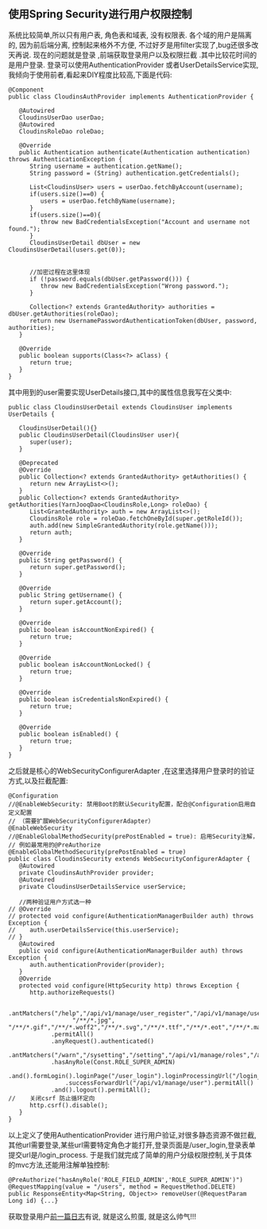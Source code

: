 ##  使用Spring Security进行用户权限控制  
系统比较简单,所以只有用户表, 角色表和域表, 没有权限表. 各个域的用户是隔离的, 因为前后端分离, 控制起来格外不方便, 不过好歹是用filter实现了,bug还很多改天再说.
	现在的问题就是登录 ,前端获取登录用户以及权限拦截 .其中比较花时间的是用户登录.
登录可以使用AuthenticationProvider 或者UserDetailsService实现,我倾向于使用前者,看起来DIY程度比较高,下面是代码:
```
@Component
public class CloudinsAuthProvider implements AuthenticationProvider {
   
   @Autowired
   CloudinsUserDao userDao;
   @Autowired
   CloudinsRoleDao roleDao;
   
   @Override
   public Authentication authenticate(Authentication authentication) throws AuthenticationException {
      String username = authentication.getName();
      String password = (String) authentication.getCredentials();
      
      List<CloudinsUser> users = userDao.fetchByAccount(username);
      if(users.size()==0) {
         users = userDao.fetchByName(username);
      }
      if(users.size()==0){
         throw new BadCredentialsException("Account and username not found.");
      }
      CloudinsUserDetail dbUser = new CloudinsUserDetail(users.get(0));
      
      
      //加密过程在这里体现
      if (!password.equals(dbUser.getPassword())) {
         throw new BadCredentialsException("Wrong password.");
      }
      
      Collection<? extends GrantedAuthority> authorities = dbUser.getAuthorities(roleDao);
      return new UsernamePasswordAuthenticationToken(dbUser, password, authorities);
   }
   
   @Override
   public boolean supports(Class<?> aClass) {
      return true;
   }
}
```

其中用到的user需要实现UserDetails接口,其中的属性信息我写在父类中:
```
public class CloudinsUserDetail extends CloudinsUser implements UserDetails {
   
   CloudinsUserDetail(){}
   public CloudinsUserDetail(CloudinsUser user){
      super(user);
   }
   
   @Deprecated
   @Override
   public Collection<? extends GrantedAuthority> getAuthorities() {
      return new ArrayList<>();
   }
   public Collection<? extends GrantedAuthority> getAuthorities(YarnJooqDao<CloudinsRole,Long> roleDao) {
      List<GrantedAuthority> auth = new ArrayList<>();
      CloudinsRole role = roleDao.fetchOneById(super.getRoleId());
      auth.add(new SimpleGrantedAuthority(role.getName()));
      return auth;
   }
   
   @Override
   public String getPassword() {
      return super.getPassword();
   }
   
   @Override
   public String getUsername() {
      return super.getAccount();
   }
   
   @Override
   public boolean isAccountNonExpired() {
      return true;
   }
   
   @Override
   public boolean isAccountNonLocked() {
      return true;
   }
   
   @Override
   public boolean isCredentialsNonExpired() {
      return true;
   }
   
   @Override
   public boolean isEnabled() {
      return true;
   }
}
```

之后就是核心的WebSecurityConfigurerAdapter ,在这里选择用户登录时的验证方式,以及拦截配置:
```
@Configuration
//@EnableWebSecurity: 禁用Boot的默认Security配置，配合@Configuration启用自定义配置
// （需要扩展WebSecurityConfigurerAdapter）
@EnableWebSecurity
//@EnableGlobalMethodSecurity(prePostEnabled = true): 启用Security注解，
// 例如最常用的@PreAuthorize
@EnableGlobalMethodSecurity(prePostEnabled = true)
public class CloudinsSecurity extends WebSecurityConfigurerAdapter {
   @Autowired
   private CloudinsAuthProvider provider;
   @Autowired
   private CloudinsUserDetailsService userService;
   
   //两种验证用户方式选一种
// @Override
// protected void configure(AuthenticationManagerBuilder auth) throws Exception {
//    auth.userDetailsService(this.userService);
// }
   @Autowired
   public void configure(AuthenticationManagerBuilder auth) throws Exception {
      auth.authenticationProvider(provider);
   }
   @Override
   protected void configure(HttpSecurity http) throws Exception {
      http.authorizeRequests()
            
            .antMatchers("/help","/api/v1/manage/user_register","/api/v1/manage/user","/**/*.js","/**/*.json","/**/*.html","/**/*.css","/**/*.png",
                  "/**/*.jpg", "/**/*.gif","/**/*.woff2","/**/*.svg","/**/*.ttf","/**/*.eot","/**/*.map")
            .permitAll()
            .anyRequest().authenticated()
            .antMatchers("/warn","/sysetting","/setting","/api/v1/manage/roles","/api/v1/receive/*")
            .hasAnyRole(Const.ROLE_SUPER_ADMIN)
            .and().formLogin().loginPage("/user_login").loginProcessingUrl("/login_process")
                .successForwardUrl("/api/v1/manage/user").permitAll()
            .and().logout().permitAll();
//    关闭csrf 防止循环定向
      http.csrf().disable();
   }
}
```

以上定义了使用AuthenticationProvider 进行用户验证,对很多静态资源不做拦截,其他url需要登录,某些url需要特定角色才能打开,登录页面是/user_login,登录表单提交url是/login_process. 于是我们就完成了简单的用户分级权限控制,关于具体的mvc方法,还能用注解单独控制:
```
@PreAuthorize("hasAnyRole('ROLE_FIELD_ADMIN','ROLE_SUPER_ADMIN')")
@RequestMapping(value = "/users", method = RequestMethod.DELETE)
public ResponseEntity<Map<String, Object>> removeUser(@RequestParam Long id) {...}
```



获取登录用户[前一篇日志](https://github.com/Jingle-seven/demos/blob/master/support/article/Spring%20Security%E8%8E%B7%E5%8F%96%E5%B7%B2%E7%99%BB%E5%BD%95%E7%9A%84%E7%94%A8%E6%88%B7%E4%BF%A1%E6%81%AF%E7%9A%84%E4%B8%A4%E7%A7%8D%E6%96%B9%E6%B3%95.md)有说, 就是这么煎蛋, 就是这么帅气!!!
   
